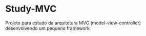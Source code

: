 # Study-MVC

Projeto para estudo da arquitetura MVC (model-view-controller) desenvolvendo um pequeno framework.

